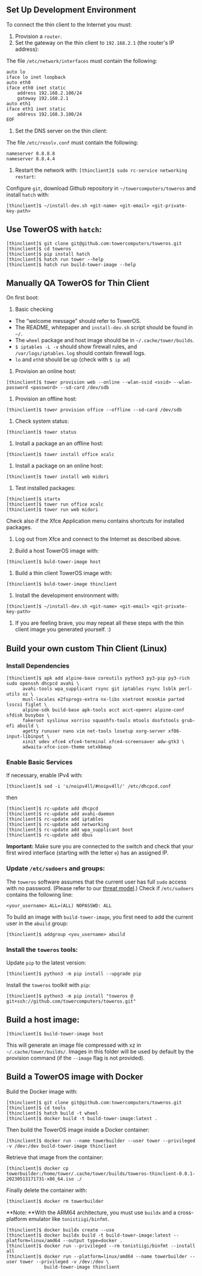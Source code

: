 ## Set Up Development Environment

To connect the thin client to the Internet you must:

1. Provision a `router`.
1. Set the gateway on the thin client to `192.168.2.1` (the router's IP address):

The file `/etc/network/interfaces` must contain the following:

```
auto lo
iface lo inet loopback
auto eth0
iface eth0 inet static
    address 192.168.2.100/24
    gateway 192.168.2.1
auto eth1
iface eth1 inet static
    address 192.168.3.100/24
EOF
```

1. Set the DNS server on the thin client:

The file `/etc/resolv.conf` must contain the following:

```
nameserver 8.8.8.8
nameserver 8.8.4.4
```

1. Restart the network with: `[thinclient]$ sudo rc-service networking restart`:

Configure `git`, download Github repository in `~/towercomputers/toweros` and install `hatch` with:

```
[thinclient]$ ~/install-dev.sh <git-name> <git-email> <git-private-key-path>
```

## Use TowerOS with `hatch`:

```
[thinclient]$ git clone git@github.com:towercomputers/toweros.git
[thinclient]$ cd toweros
[thinclient]$ pip install hatch
[thinclient]$ hatch run tower --help
[thinclient]$ hatch run build-tower-image --help
```

## Manually QA TowerOS for Thin Client

On first boot:

1. Basic checking

- The “welcome message” should refer to TowerOS.
- The README, whitepaper and `install-dev.sh` script should be found in `~/`.
- The `wheel` package and host image should be in `~/.cache/tower/builds`.
- `$ iptables -L -v` should show firewall rules, and `/var/logs/iptables.log` should contain firewall logs.
- `lo` and `eth0` should be up (check  with `$ ip ad`)

1. Provision an online host:

```
[thinclient]$ tower provision web --online --wlan-ssid <ssid> --wlan-password <password> --sd-card /dev/sdb 
```

1. Provision an offline host:

```
[thinclient]$ tower provision office --offline --sd-card /dev/sdb
```

1. Check system status:

```
[thinclient]$ tower status
```

1. Install a package an an offline host:

```
[thinclient]$ tower install office xcalc
```

1. Install a package on an online host:

```
[thinclient]$ tower install web midori
```

1. Test installed packages:

```
[thinclient]$ startx
[thinclient]$ tower run office xcalc
[thinclient]$ tower run web midori
```

Check also if the Xfce Application menu contains shortcuts for installed packages.

1. Log out from Xfce and connect to the Internet as described above.

1. Build a host TowerOS image with:

```
[thinclient]$ buld-tower-image host
```

1. Build a thin client TowerOS image with:

```
[thinclient]$ buld-tower-image thinclient
```

1. Install the development environment with:

```
[thinclient]$ ~/install-dev.sh <git-name> <git-email> <git-private-key-path>
```

1. If you are feeling brave, you may repeat all these steps with the thin client image you generated yourself. :)


## Build your own custom Thin Client (Linux)

### Install Dependencies

```
[thinclient]$ apk add alpine-base coreutils python3 py3-pip py3-rich sudo openssh dhcpcd avahi \
      avahi-tools wpa_supplicant rsync git iptables rsync lsblk perl-utils xz \
      musl-locales e2fsprogs-extra nx-libs xsetroot mcookie parted lsscsi figlet \
      alpine-sdk build-base apk-tools acct acct-openrc alpine-conf sfdisk busybox \
      fakeroot syslinux xorriso squashfs-tools mtools dosfstools grub-efi abuild \
      agetty runuser nano vim net-tools losetup xorg-server xf86-input-libinput \
      xinit udev xfce4 xfce4-terminal xfce4-screensaver adw-gtk3 \
      adwaita-xfce-icon-theme setxkbmap
```

### Enable Basic Services

If necessary, enable IPv4 with:

```
[thinclient]$ sed -i 's/noipv4ll/#noipv4ll/' /etc/dhcpcd.conf
```

then

```
[thinclient]$ rc-update add dhcpcd
[thinclient]$ rc-update add avahi-daemon
[thinclient]$ rc-update add iptables
[thinclient]$ rc-update add networking
[thinclient]$ rc-update add wpa_supplicant boot
[thinclient]$ rc-update add dbus
```

**Important:** Make sure you are connected to the switch and check that your first wired interface (starting with the letter `e`) has an assigned IP.

### Update `/etc/sudoers` and groups:

The `toweros` software assumes that the current user has full `sudo` access with no password. (Please refer to our [threat model](security.md).) Check if `/etc/sudoers` contains the following line:

```
<your_username> ALL=(ALL) NOPASSWD: ALL
```

To build an image with `build-tower-image`, you first need to add the current user in the `abuild` group:

```
[thinclient]$ addgroup <you_username> abuild
```

### Install the `toweros` tools:

Update `pip` to the latest version:

```
[thinclient]$ python3 -m pip install --upgrade pip
```

Install the `toweros` toolkit with `pip`:

```
[thinclient]$ python3 -m pip install "toweros @ git+ssh://github.com/towercomputers/toweros.git"
```

## Build a host image:

```
[thinclient]$ build-tower-image host
```

This will generate an image file compressed with xz in `~/.cache/tower/builds/`. Images in this folder will be used by default by the provision command (if the `--image` flag is not provided).

## Build a TowerOS image with Docker

Build the Docker image with:

```
[thinclient]$ git clone git@github.com:towercomputers/toweros.git
[thinclient]$ cd tools
[thinclient]$ hatch build -t wheel
[thinclient]$ docker build -t build-tower-image:latest .
```

Then build the TowerOS image inside a Docker container:

```
[thinclient]$ docker run --name towerbuilder --user tower --privileged -v /dev:/dev build-tower-image thinclient
```

Retrieve that image from the container:

```
[thinclient]$ docker cp towerbuilder:/home/tower/.cache/tower/builds/toweros-thinclient-0.0.1-20230513171731-x86_64.iso ./
```

Finally delete the container with:

```
[thinclient]$ docker rm towerbuilder
```

**Note: **With the ARM64 architecture, you must use `buildx` and a cross-platform emulator like `tonistiigi/binfmt`.

```
[thinclient]$ docker buildx create --use
[thinclient]$ docker buildx build -t build-tower-image:latest --platform=linux/amd64 --output type=docker .
[thinclient]$ docker run --privileged --rm tonistiigi/binfmt --install all
[thinclient]$ docker run --platform=linux/amd64 --name towerbuilder --user tower --privileged -v /dev:/dev \
              build-tower-image thinclient
```
